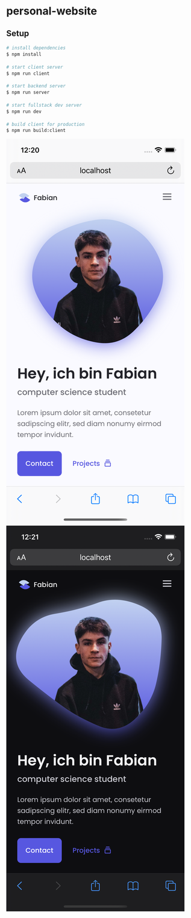 # personal-website

## Setup

```bash
# install dependencies
$ npm install

# start client server
$ npm run client

# start backend server
$ npm run server

# start fullstack dev server
$ npm run dev

# build client for production
$ npm run build:client
```

![preview--light](/preview--light.png)
![preview--dark](/preview--dark.png)
